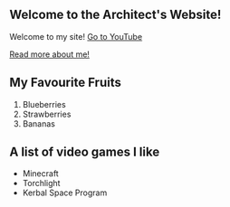 ## Welcome to the Architect's Website!

Welcome to my site! [Go to YouTube](https://youtube.com)

[Read more about me!](about)

## My Favourite Fruits
1. Blueberries
2. Strawberries
3. Bananas

## A list of video games I like

- Minecraft
- Torchlight
- Kerbal Space Program
